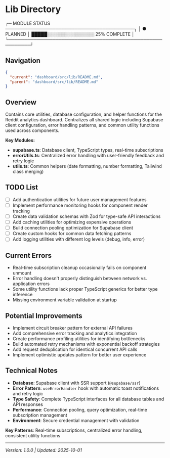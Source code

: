 # Lib Directory

┌─ MODULE STATUS ─────────────────────────────────────────┐
│ ● PLANNED   │ █████░░░░░░░░░░░░░░░ 25% COMPLETE       │
└─────────────────────────────────────────────────────────┘

## Navigation

```json
{
  "current": "dashboard/src/lib/README.md",
  "parent": "dashboard/src/lib/README.md"
}
```

## Overview

Contains core utilities, database configuration, and helper functions for the Reddit analytics dashboard. Centralizes all shared logic including Supabase client configuration, error handling patterns, and common utility functions used across components.

**Key Modules:**
- **supabase.ts**: Database client, TypeScript types, real-time subscriptions
- **errorUtils.ts**: Centralized error handling with user-friendly feedback and retry logic  
- **utils.ts**: Common helpers (date formatting, number formatting, Tailwind class merging)

## TODO List
- [ ] Add authentication utilities for future user management features
- [ ] Implement performance monitoring hooks for component render tracking
- [ ] Create data validation schemas with Zod for type-safe API interactions
- [ ] Add caching utilities for optimizing expensive operations
- [ ] Build connection pooling optimization for Supabase client
- [ ] Create custom hooks for common data fetching patterns
- [ ] Add logging utilities with different log levels (debug, info, error)

## Current Errors
- Real-time subscription cleanup occasionally fails on component unmount
- Error handling doesn't properly distinguish between network vs. application errors
- Some utility functions lack proper TypeScript generics for better type inference
- Missing environment variable validation at startup

## Potential Improvements  
- Implement circuit breaker pattern for external API failures
- Add comprehensive error tracking and analytics integration
- Create performance profiling utilities for identifying bottlenecks
- Build automated retry mechanisms with exponential backoff strategies
- Add request deduplication for identical concurrent API calls
- Implement optimistic updates pattern for better user experience

## Technical Notes
- **Database**: Supabase client with SSR support (`@supabase/ssr`)
- **Error Pattern**: `useErrorHandler` hook with automatic toast notifications and retry logic
- **Type Safety**: Complete TypeScript interfaces for all database tables and API responses
- **Performance**: Connection pooling, query optimization, real-time subscription management
- **Environment**: Secure credential management with validation

**Key Patterns**: Real-time subscriptions, centralized error handling, consistent utility functions

---

_Version: 1.0.0 | Updated: 2025-10-01_